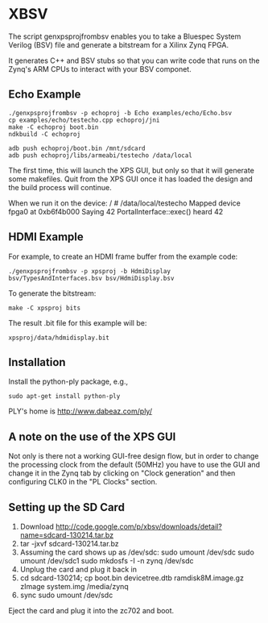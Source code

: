 XBSV
====

The script genxpsprojfrombsv enables you to take a Bluespec System
Verilog (BSV) file and generate a bitstream for a Xilinx Zynq FPGA. 

It generates C++ and BSV stubs so that you can write code that runs on
the Zynq's ARM CPUs to interact with your BSV componet.

Echo Example
------------

    ./genxpsprojfrombsv -p echoproj -b Echo examples/echo/Echo.bsv
    cp examples/echo/testecho.cpp echoproj/jni
    make -C echoproj boot.bin
    ndkbuild -C echoproj

    adb push echoproj/boot.bin /mnt/sdcard
    adb push echoproj/libs/armeabi/testecho /data/local

The first time, this will launch the XPS GUI, but only so that it will
generate some makefiles. Quit from the XPS GUI once it has loaded the
design and the build process will continue.

When we run it on the device:
    / # /data/local/testecho 
    Mapped device fpga0 at 0xb6f4b000
    Saying 42
    PortalInterface::exec()
    heard 42


HDMI Example
------------

For example, to create an HDMI frame buffer from the example code:

    ./genxpsprojfrombsv -p xpsproj -b HdmiDisplay bsv/TypesAndInterfaces.bsv bsv/HdmiDisplay.bsv

To generate the bitstream:

    make -C xpsproj bits

The result .bit file for this example will be:

    xpsproj/data/hdmidisplay.bit


Installation
------------

Install the python-ply package, e.g.,

    sudo apt-get install python-ply

PLY's home is http://www.dabeaz.com/ply/

A note on the use of the XPS GUI
---------------------------------

Not only is there not a working GUI-free design flow, but in order to
change the processing clock from the default (50MHz) you have to use
the GUI and change it in the Zynq tab by clicking on "Clock
generation" and then configuring CLK0 in the "PL Clocks" section.

Setting up the SD Card
----------------------

1. Download http://code.google.com/p/xbsv/downloads/detail?name=sdcard-130214.tar.bz
2. tar -jxvf sdcard-130214.tar.bz
3. Assuming the card shows up as /dev/sdc:
   sudo umount /dev/sdc
   sudo umount /dev/sdc1
   sudo mkdosfs -I -n zynq /dev/sdc
4. Unplug the card and plug it back in
5. cd sdcard-130214; cp boot.bin devicetree.dtb ramdisk8M.image.gz zImage system.img /media/zynq
5. sync
   sudo umount /dev/sdc

Eject the card and plug it into the zc702 and boot.
